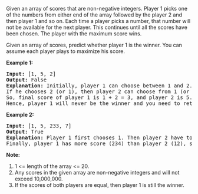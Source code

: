 Given an array of scores that are non-negative integers. Player 1 picks one of the numbers from either end of the array followed by the player 2 and then player 1 and so on. Each time a player picks a number, that number will not be available for the next player. This continues until all the scores have been chosen. The player with the maximum score wins.

Given an array of scores, predict whether player 1 is the winner. You can assume each player plays to maximize his score.

**Example 1:**
<pre>
<b>Input:</b> [1, 5, 2]
<b>Output:</b> False
<b>Explanation:</b> Initially, player 1 can choose between 1 and 2. 
If he chooses 2 (or 1), then player 2 can choose from 1 (or 2) and 5. If player 2 chooses 5, then player 1 will be left with 1 (or 2). 
So, final score of player 1 is 1 + 2 = 3, and player 2 is 5. 
Hence, player 1 will never be the winner and you need to return False.
</pre>

**Example 2:**
<pre>
<b>Input:</b> [1, 5, 233, 7]
<b>Output:</b> True
<b>Explanation:</b> Player 1 first chooses 1. Then player 2 have to choose between 5 and 7. No matter which number player 2 choose, player 1 can choose 233.
Finally, player 1 has more score (234) than player 2 (12), so you need to return True representing player1 can win.
</pre>

**Note:**

 1. 1 <= length of the array <= 20.
 2. Any scores in the given array are non-negative integers and will not exceed 10,000,000.
 3. If the scores of both players are equal, then player 1 is still the winner.
